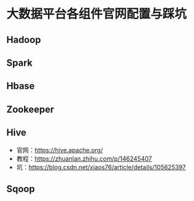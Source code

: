 # 大数据平台各组件官网配置与踩坑
 
## Hadoop

## Spark

## Hbase

## Zookeeper

## Hive

- 官网：https://hive.apache.org/
- 教程：https://zhuanlan.zhihu.com/p/146245407
- 坑：https://blog.csdn.net/xiaos76/article/details/105625397

## Sqoop
